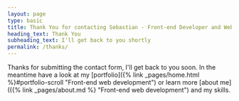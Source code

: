 ```yaml
---
layout: page
type: basic
title: Thank You for contacting Sebastian - Front-end Developer and Web Designer
heading_text: Thank You
subheading_text: I'll get back to you shortly
permalink: /thanks/      
---
```



  Thanks for submitting the contact form, I'll get back to you soon. In the meantime have a look at my [portfolio]({% link _pages/home.html %}#portfolio-scroll "Front-end web development") or learn more [about me](({% link _pages/about.md %} "Front-end web development") and my skills.

 